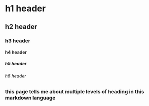 # h1 header
## h2 header
###  h3 header
####  h4 header
#####  h5 header
######  h6 header
### this page tells me about multiple levels of heading in this markdown language
